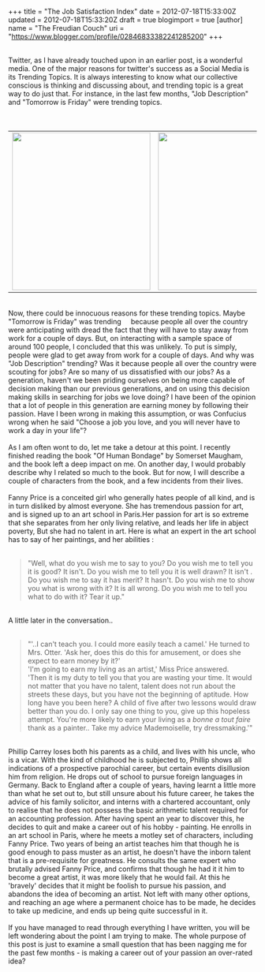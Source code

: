 +++
title = "The Job Satisfaction Index"
date = 2012-07-18T15:33:00Z
updated = 2012-07-18T15:33:20Z
draft = true
blogimport = true 
[author]
	name = "The Freudian Couch"
	uri = "https://www.blogger.com/profile/02846833382241285200"
+++

<div dir="ltr" style="text-align: left;" trbidi="on">
<br />
Twitter, as I have already touched upon in an earlier post, is a wonderful media. One of the major reasons for twitter's success as a Social Media is its Trending Topics. It is always interesting to know what our collective conscious is thinking and discussing about, and trending topic is a great way to do just that. For instance, in the last few months, "Job Description" and "Tomorrow is Friday" were trending topics.<br />
<br />
<div class="separator" style="clear: both; text-align: center;">
</div>
<div class="separator" style="clear: both; text-align: center;">
</div>
<br />
<table> 
<tbody>
<tr><td><img border="0" height="320" src="https://blogger.googleusercontent.com/img/b/R29vZ2xl/AVvXsEirJyDmXkSTB7TRaEJta-jrhXnhq7Xa28HLYGwFDeKJW2W-ws4UqX8zxYn95DYq0zL6HcdQLaRH1nCZz-m2NN5vPYCr68ID7lZO_-tYtG2TUiVJp9SOcv_b50hm3KxDwtlhc_lfFdPq5Bhm/s320/JobDescription+-+Copy.png" width="280" /></td>
<td><img border="0" height="320" src="https://blogger.googleusercontent.com/img/b/R29vZ2xl/AVvXsEgzSyEXOPPy0uzJqRlh5m_qygHkJ4pmTtHo1PspDiIYxarAoGqu7v0b5J4kKkEMlaYOij_YUw_qtv7VZWI7WccSZPaQ9uMji50fFJ1cFOHE8yh90BK3Kc5IKtlnmY2kfqXT7b64RS4mDFb4/s320/Friday.png" width="280" />
</td></tr>
</tbody></table>
<div class="separator" style="clear: both; text-align: center;">
<br /></div>
<div class="separator" style="clear: both; text-align: left;">
Now, there could be&nbsp;innocuous reasons for these trending topics. Maybe "Tomorrow is Friday" was trending &nbsp; &nbsp; because people all over the country were&nbsp;<span style="background-color: white;">anticipating with dread the fact that they will have to stay away from work for a couple of days. But, on interacting with a sample space of around 100 people, I concluded that this was unlikely. To put is simply, people were glad to get away from work for a couple of days. And why was "Job Description" trending? Was it because people all over the country were scouting for jobs? Are so many of us dissatisfied with our jobs? As a generation, haven't we been priding ourselves on being more capable of decision making than our previous generations, and on using this decision making skills in searching for jobs we love doing? I have been of the opinion that a lot of people in this generation are earning money by following their passion. Have I been wrong in making this assumption, or was Confucius wrong when he said&nbsp;"Choose a job you love, and you will never have to work a day in your life"?</span></div>
<div class="separator" style="clear: both; text-align: left;">
<br /></div>
<div class="separator" style="clear: both; text-align: left;">
<span style="background-color: white;">As I am often wont to do, let me take a detour at this point. I recently finished reading the book "Of Human Bondage" by Somerset Maugham, and the book left a deep impact on me. On another day, I would probably describe why I related so much to the book. But for now, I will describe a couple of characters from the book, and a few incidents from their lives.</span></div>
<div class="separator" style="clear: both; text-align: left;">
<span style="background-color: white;"><br /></span></div>
<div class="separator" style="clear: both; text-align: left;">
<span style="background-color: white;">Fanny Price is a conceited girl who generally hates people of all kind, and is in turn disliked by almost everyone. She has tremendous passion for art, and is signed up to an art school in Paris.Her passion for art is so extreme that she&nbsp;separates&nbsp;from her only living relative, and leads her life in abject poverty, But she had no talent in art. Here is what an expert in the art school has to say of her paintings, and her abilities :</span></div>
<div class="separator" style="clear: both; text-align: left;">
<span style="background-color: white;"><br /></span></div>
<blockquote class="tr_bq">
"Well, what do you wish me to say to you? Do you wish me to tell you it is good? It isn't. Do you wish me to tell you it is well drawn? It isn't . Do you wish me to say it has merit? It hasn't. Do you wish me to show you what is wrong with it? It is all wrong. Do you wish me to tell you what to do with it? Tear it up."</blockquote>
<div class="separator" style="clear: both; text-align: left;">
<br /></div>
<div class="separator" style="clear: both; text-align: left;">
A little later in the conversation..</div>
<div class="separator" style="clear: both; text-align: left;">
<br /></div>
<blockquote class="tr_bq">
"'..I can't teach you. I could more easily teach a camel.' He turned to Mrs. Otter. 'Ask her, does this do this for&nbsp;amusement, or does she expect to earn money by it?'<br />
'I'm going to earn my living as an artist,' Miss Price answered.<br />
'Then it is my duty to tell you that you are wasting your time. It would not matter that you have no talent, talent does not run about the streets these days, but you have not the&nbsp;beginning&nbsp;of aptitude. How long have you been here? A child of five after two lessons would draw better than you do. I only say one thing to you, give up this hopeless attempt. You're more likely to earn your living as a <i>bonne a tout faire </i>thank as a painter.. Take my advice Mademoiselle, try dressmaking.'"</blockquote>
<br />
<span style="background-color: white;">Phillip Carrey loses both his parents as a child, and lives with his uncle, who is a vicar. With the kind of childhood he is subjected to, Phillip shows all indications of a prospective parochial career, but certain events disillusion him from religion. He drops out of school to pursue foreign languages in Germany. Back to England after a couple of years, having learnt a little more than what he set out to, but still unsure about his future career, he takes the advice of his family solicitor, and interns with a chartered accountant, only to realise that he does not possess the basic arithmetic talent required for an accounting profession. After having spent an year to discover this, he decides to quit and make a career out of his hobby - painting. He enrolls in an art school in Paris, where he meets a motley set of characters, including Fanny Price. Two years of being an artist teaches him that though he is good enough to pass muster as an artist, he doesn't have the inborn talent that is a pre-requisite for greatness. He consults the same expert who brutally advised Fanny Price, and confirms that though he had it it him to become a great artist, it was more likely that he would fail. At this he 'bravely' decides that it might be foolish to pursue his passion, and abandons the idea of becoming an artist. Not left with many other options, and reaching an age where a permanent choice has to be made, he decides to take up medicine, and ends up being quite successful in it.</span><br />
<br />
If you have managed to read through everything I have written, you will be left wondering about the point I am trying to make. The whole purpose of this post is just to examine a small question that has been nagging me for the past few months - is making a career out of your passion an over-rated idea?<br />
<br />
<div class="separator" style="clear: both; text-align: left;">
<span style="background-color: white;"><br /></span></div>
<div class="separator" style="clear: both; text-align: center;">
</div>
</div>
